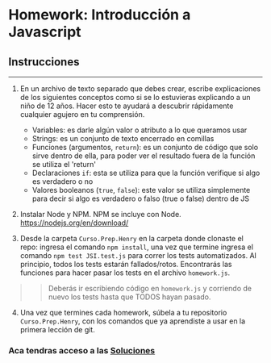# Homework: Introducción a Javascript

## Instrucciones

---

1. En un archivo de texto separado que debes crear, escribe explicaciones de los siguientes conceptos como si se lo estuvieras explicando a un niño de 12 años. Hacer esto te ayudará a descubrir rápidamente cualquier agujero en tu comprensión.

   - Variables: es darle algún valor o atributo a lo que queramos usar
   - Strings: es un conjunto de texto encerrado en comillas
   - Funciones (argumentos, `return`): es un conjunto de código que solo sirve dentro de ella, para poder ver el resultado fuera de la función se utiliza el 'return'
   - Declaraciones `if`: esta se utiliza para que la función verifique si algo es verdadero o no
   - Valores booleanos (`true`, `false`): este valor se utiliza simplemente para decir si algo es verdadero o falso (true o false) dentro de JS

2. Instalar Node y NPM. NPM se incluye con Node. https://nodejs.org/en/download/

3. Desde la carpeta `Curso.Prep.Henry` en la carpeta donde clonaste el repo: ingresa el comando `npm install`, una vez que termine ingresa el comando `npm test JSI.test.js` para correr los tests automatizados. Al principio, todos los tests estarán fallados/rotos. Encontrarás las funciones para hacer pasar los tests en el archivo `homework.js`.

> > Deberás ir escribiendo código en `homework.js` y corriendo de nuevo los tests hasta que TODOS hayan pasado.

4. Una vez que termines cada homework, súbela a tu repositorio `Curso.Prep.Henry`, con los comandos que ya aprendiste a usar en la primera lección de git.

### Aca tendras acceso a las [Soluciones](https://github.com/atralice/Curso.Prep.Henry/blob/solution/02-JS-I/homework/homework.js)
